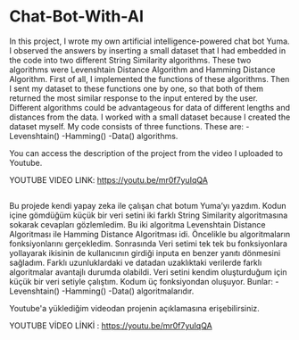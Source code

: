 # Chat-Bot-With-AI

In this project, I wrote my own artificial intelligence-powered chat bot Yuma. I observed the answers by inserting a small dataset that I had embedded in the code into two different String Similarity algorithms. These two algorithms were Levenshtain Distance Algorithm and Hamming Distance Algorithm. First of all, I implemented the functions of these algorithms. Then I sent my dataset to these functions one by one, so that both of them returned the most similar response to the input entered by the user. Different algorithms could be advantageous for data of different lengths and distances from the data. I worked with a small dataset because I created the dataset myself. My code consists of three functions. These are: -Levenshtain() -Hamming() -Data() algorithms.

You can access the description of the project from the video I uploaded to Youtube.

YOUTUBE VIDEO LINK: https://youtu.be/mr0f7yuIqQA

##

Bu projede kendi yapay zeka ile çalışan chat botum Yuma’yı yazdım. Kodun içine gömdüğüm küçük bir veri setini iki farklı String Similarity algoritmasına sokarak cevapları gözlemledim. Bu iki algoritma Levenshtain Distance Algoritması ile Hamming Distance Algoritması idi. Öncelikle bu algoritmaların fonksiyonlarını gerçekledim. Sonrasında Veri setimi tek tek bu fonksiyonlara yollayarak ikisinin de kullanıcının girdiği inputa en benzer yanıtı dönmesini sağladım. Farklı uzunluklardaki ve datadan uzaklıktaki verilerde farklı algoritmalar avantajlı durumda olabildi. Veri setini kendim oluşturduğum için küçük bir veri setiyle çalıştım. Kodum üç fonksiyondan oluşuyor. Bunlar:
-Levenshtain()
-Hamming()
-Data() algoritmalarıdır.

Youtube'a yüklediğim videodan projenin açıklamasına erişebilirsiniz.

YOUTUBE VİDEO LİNKİ : https://youtu.be/mr0f7yuIqQA
